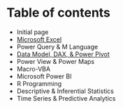 # Table of contents

* Initial page
* [Microsoft Excel](excel.md)
* Power Query & M Language
* [Data Model, DAX, & Power Pivot](untitled.md)
* Power View & Power Maps
* Macro-VBA
* Microsoft Power BI
* R Programming
* Descriptive & Inferential Statistics
* Time Series & Predictive Analytics

